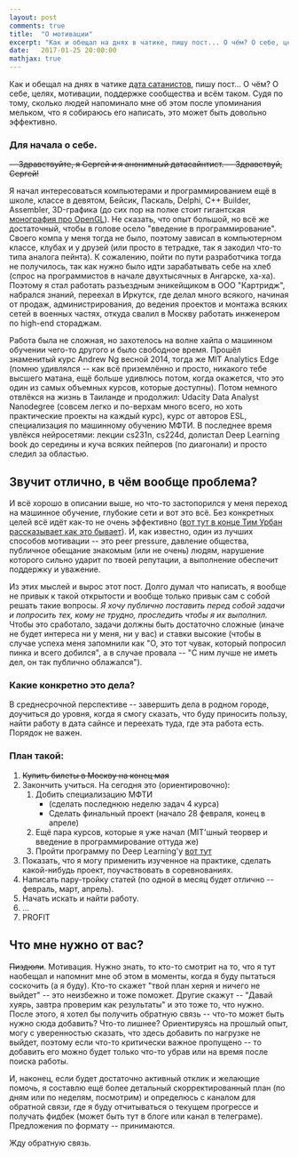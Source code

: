 ```yaml
---
layout: post
comments: true
title:  "О мотивации"
excerpt: "Как и обещал на днях в чатике, пишу пост... О чём? О себе, целях, мотивации, поддержке сообщества и всём таком. Судя по тому, сколько людей напоминало мне об этом, после упоминания мельком что я собираюсь его написать, это может быть довольно эффективно. "
date:   2017-01-25 20:00:00
mathjax: true
---
```


Как и обещал на днях в чатике [дата сатанистов](opendatascience.slack.com), пишу пост... О чём? О себе, целях, мотивации, поддержке сообщества и всём таком. Судя по тому, сколько людей напоминало мне об этом после упоминания мельком, что я собираюсь его написать, это может быть довольно эффективно. 

### Для начала о себе.

~~-- Здравствуйте, я Сергей и я анонимный датасайнтист. -- Здравствуй, Сергей!~~

Я начал интересоваться компьютерами и программированием ещё в школе, классе в девятом, Бейсик, Паскаль, Delphi, C++ Builder, Assembler, 3D-графика (до сих пор на полке стоит гигантская [монография про OpenGL](https://rutracker.org/forum/viewtopic.php?t=31895)). Не сказать, что опыт большой, но всё же достаточный, чтобы в голове осело "введение в программирование". Своего компа у меня тогда не было, поэтому зависал в компьютерном классе, клубах и у друзей (или просто в тетрадке, так я закодил что-то типа аналога пейнта). 
К сожалению, пойти по пути разработчика тогда не получилось, так как нужно было идти зарабатывать себе на хлеб (спрос на программистов в начале двухтысячных в Ангарске, ха-ха). Поэтому я стал работать разъездным эникейщиком в ООО "Картридж", набрался знаний, переехал в Иркутск, где делал много всякого, начиная от продаж, администрирования, до ведения проектов и монтажа всяких сетей в военных частях, откуда свалил в Москву работать инженером по high-end стораджам. 

Работа была не сложная, но захотелось на волне хайпа о машинном обучении чего-то другого и было свободное время. Прошёл знаменитый курс Andrew Ng весной 2014, тогда же MIT Analytics Edge (помню удивлялся -- как всё приземлённо и просто, никакого тебе высшего матана, ещё больше удивлюсь потом, когда окажется, что это один из самых объемных курсов, которые доступны). Потом немного отвлёкся на жизнь в Таиланде и продолжил: Udacity Data Analyst Nanodegree (совсем легко и по-верхам много всего, но хоть практические проекты на каждый курс), курс от авторов ESL, специализация по машинному обучению МФТИ. В последнее время увлёкся нейросетями: лекции cs231n, cs224d, долистал Deep Learning book до середины и куча всяких пейперов (по диагонали) и просто следил за областью. 

## Звучит отлично, в чём вообще проблема?

И всё хорошо в описании выше, но что-то застопорился у меня переход на машинное обучение, глубокие сети и вот это всё. Без конкретных целей всё идёт как-то не очень эффективно ([вот тут в конце Тим Урбан рассказывает как это бывает](https://www.youtube.com/watch?v=arj7oStGLkU)). И, как известно, один из лучших способов мотивации -- это peer pressure, давление общества, публичное обещание знакомым (или не очень) людям, нарушение которого сильно ударит по твоей репутации, а выполнение обеспечит поддержку и уважение. 

Из этих мыслей и вырос этот пост. Долго думал что написать, я вообще не привык к такой открытости и вообще только привык сам с собой решать такие вопросы. _Я хочу публично поставить перед собой задачи и попросить тех, кому не трудно, проследить чтобы я их выполнил._ Чтобы это сработало, задачи должны быть достаточно сложные (иначе не будет интереса ни у меня, ни у вас) и ставки высокие (чтобы в случае успеха меня запомнили как "О, это тот чувак, который попросил пинка и всего добился", а в случае провала -- "С ним лучше не иметь дел, он так публично облажался"). 

### Какие конкретно это дела? 

В среднесрочной перспективе -- завершить дела в родном городе, доучиться до уровня, когда я смогу сказать, что буду приносить пользу, найти работу в дата сайнсе и переехать туда, где эта работа есть. Порядок не важен. 

### План такой:

1. ~~Купить билеты в Москву на конец мая~~
2. Закончить учиться. На сегодня это (ориентировочно):
    1. Добить специализацию МФТИ 
        * (сделать последнюю неделю задач 4 курса)
        * Сделать финальный проект (начало 28 февраля, конец в апреле)
    2. Ещё пара курсов, которые я уже начал (MIT'шный теорвер и введение в программирование оттуда же)
    3. Пройти программу по Deep Learning'у [вот тут](http://yerevann.com/a-guide-to-deep-learning/)
3. Показать, что я могу применить изученное на практике, сделать какой-нибудь проект, поучаствовать в соревнованиях.
4. Написать пару-тройку статей (по одной в месяц будет отлично -- февраль, март, апрель).
5. Начать искать и найти работу.
6. ...
7. PROFIT

## Что мне нужно от вас?

 ~~Пиздюли~~. Мотивация. Нужно знать, то кто-то смотрит на то, что я тут наобещал и напомнит мне об этом в моменты, когда я буду пытаться соскочить (а я буду). Кто-то скажет "твой план херня и ничего не выйдет" -- это неизбежно и тоже поможет. Другие скажут -- "Давай хуярь, завтра проверим как результаты" и это тоже то, что нужно.
После этого, я хотел бы получить обратную связь -- что-то может быть нужно сюда добавить? Что-то лишнее? Ориентируясь на прошлый опыт, могу с уверенностью сказать, что здесь добавить по нагрузке не выйдет, поэтому если что-то критически важное пропущено -- то добавить его можно будет только что-то убрав или на время после поиска работы. 

И, наконец, если будет достаточно активный отклик и желающие помочь, я составлю ещё более детальный скорректированный план (по дням или по неделям, посмотрим) и определюсь с каналом для обратной связи, где я буду отчитываться о текущем прогрессе и получать фидбек (может быть тут в блоге или канал в телеграме). Предложения по формату -- принимаются. 

Жду обратную связь. 